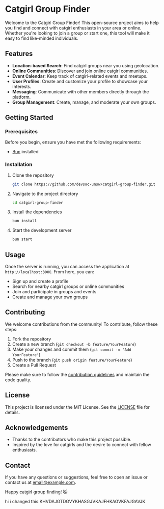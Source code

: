 # Catgirl Group Finder

Welcome to the Catgirl Group Finder! This open-source project aims to help you find and connect with catgirl enthusiasts in your area or online. Whether you're looking to join a group or start one, this tool will make it easy to find like-minded individuals.

## Features

- **Location-based Search**: Find catgirl groups near you using geolocation.
- **Online Communities**: Discover and join online catgirl communities.
- **Event Calendar**: Keep track of catgirl-related events and meetups.
- **User Profiles**: Create and customize your profile to showcase your interests.
- **Messaging**: Communicate with other members directly through the platform.
- **Group Management**: Create, manage, and moderate your own groups.

## Getting Started

### Prerequisites

Before you begin, ensure you have met the following requirements:

- [Bun](https://bun.sh/) installed

### Installation

1. Clone the repository
    ```sh
    git clone https://github.com/devsoc-unsw/catgirl-group-finder.git
    ```

2. Navigate to the project directory
    ```sh
    cd catgirl-group-finder
    ```

3. Install the dependencies
    ```sh
    bun install
    ```

4. Start the development server
    ```sh
    bun start
    ```

## Usage

Once the server is running, you can access the application at `http://localhost:3000`. From here, you can:

- Sign up and create a profile
- Search for nearby catgirl groups or online communities
- Join and participate in groups and events
- Create and manage your own groups

## Contributing

We welcome contributions from the community! To contribute, follow these steps:

1. Fork the repository
2. Create a new branch (`git checkout -b feature/YourFeature`)
3. Make your changes and commit them (`git commit -m 'Add YourFeature'`)
4. Push to the branch (`git push origin feature/YourFeature`)
5. Create a Pull Request

Please make sure to follow the [contribution guidelines](CONTRIBUTING.md) and maintain the code quality.

## License

This project is licensed under the MIT License. See the [LICENSE](LICENSE) file for details.

## Acknowledgements

- Thanks to the contributors who make this project possible.
- Inspired by the love for catgirls and the desire to connect with fellow enthusiasts.

## Contact

If you have any questions or suggestions, feel free to open an issue or contact us at [email@example.com](mailto:email@example.com).

Happy catgirl group finding! 🐱

hi i changed this
KHVDAJGTDGVYKHASGJVKAJFHKAGVKFAJGAVJK
